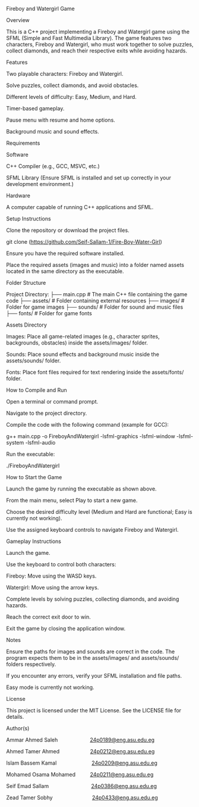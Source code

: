Fireboy and Watergirl Game

Overview

This is a C++ project implementing a Fireboy and Watergirl game using the SFML (Simple and Fast Multimedia Library). The game features two characters, Fireboy and Watergirl, who must work together to solve puzzles, collect diamonds, and reach their respective exits while avoiding hazards.

Features

Two playable characters: Fireboy and Watergirl.

Solve puzzles, collect diamonds, and avoid obstacles.

Different levels of difficulty: Easy, Medium, and Hard.

Timer-based gameplay.

Pause menu with resume and home options.

Background music and sound effects.

Requirements

Software

C++ Compiler (e.g., GCC, MSVC, etc.)

SFML Library (Ensure SFML is installed and set up correctly in your development environment.)

Hardware

A computer capable of running C++ applications and SFML.

Setup Instructions

Clone the repository or download the project files.

git clone (https://github.com/Seif-Sallam-1/Fire-Boy-Water-Girl)

Ensure you have the required software installed.

Place the required assets (images and music) into a folder named assets located in the same directory as the executable.

Folder Structure

Project Directory:
├── main.cpp         # The main C++ file containing the game code
├── assets/          # Folder containing external resources
    ├── images/      # Folder for game images
    ├── sounds/      # Folder for sound and music files
    ├── fonts/       # Folder for game fonts

Assets Directory

Images: Place all game-related images (e.g., character sprites, backgrounds, obstacles) inside the assets/images/ folder.

Sounds: Place sound effects and background music inside the assets/sounds/ folder.

Fonts: Place font files required for text rendering inside the assets/fonts/ folder.

How to Compile and Run

Open a terminal or command prompt.

Navigate to the project directory.

Compile the code with the following command (example for GCC):

g++ main.cpp -o FireboyAndWatergirl -lsfml-graphics -lsfml-window -lsfml-system -lsfml-audio

Run the executable:

./FireboyAndWatergirl

How to Start the Game

Launch the game by running the executable as shown above.

From the main menu, select Play to start a new game.

Choose the desired difficulty level (Medium and Hard are functional; Easy is currently not working).

Use the assigned keyboard controls to navigate Fireboy and Watergirl.

Gameplay Instructions

Launch the game.

Use the keyboard to control both characters:

Fireboy: Move using the WASD keys.

Watergirl: Move using the arrow keys.

Complete levels by solving puzzles, collecting diamonds, and avoiding hazards.

Reach the correct exit door to win.

Exit the game by closing the application window.

Notes

Ensure the paths for images and sounds are correct in the code. The program expects them to be in the assets/images/ and assets/sounds/ folders respectively.

If you encounter any errors, verify your SFML installation and file paths.

Easy mode is currently not working.

License

This project is licensed under the MIT License. See the LICENSE file for details.

Author(s)

Ammar Ahmed Saleh                      24p0189@eng.asu.edu.eg

Ahmed Tamer Ahmed                     24p0212@eng.asu.edu.eg

Islam Bassem Kamal                        24p0209@eng.asu.edu.eg

Mohamed Osama Mohamed          24p0211@eng.asu.edu.eg

Seif Emad Sallam                             24p0386@eng.asu.edu.eg

Zead Tamer Sobhy                           24p0433@eng.asu.edu.eg

